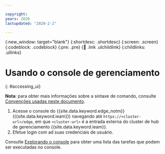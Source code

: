 ```yaml
---

copyright:
years: 2020
lastupdated: "2020-2-2"

---
```


{:new_window: target="blank"}
{:shortdesc: .shortdesc}
{:screen: .screen}
{:codeblock: .codeblock}
{:pre: .pre}
{:child: .link .ulchildlink}
{:childlinks: .ullinks}

# Usando o console de gerenciamento
{: #accessing_ui}

**Nota**: para obter mais informações sobre a sintaxe de comando, consulte [Convenções usadas neste documento](../getting_started/document_conventions.md).

1. Acesse o console do {{site.data.keyword.edge_notm}} ({{site.data.keyword.ieam}}) navegando até `https://<cluster-url>/edge`, em que `<cluster-url>` é a entrada externa do cluster de hub de gerenciamento {{site.data.keyword.ieam}}.
2. Efetue login com ad suas credenciais de usuário.

Consulte [Explorando o console](exploring_console.md) para obter uma lista das tarefas que podem ser executadas no console.
